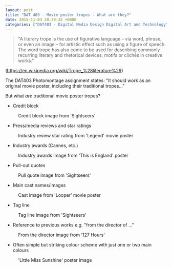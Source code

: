 ```yaml
---
layout: post
title: "DAT 403 - Movie poster tropes - What are they?"
date: 2015-11-03 20:39:32 +0000
categories: ["DAT403 - Digital Media Design Digital Art and Technology"]
---
```


<blockquote class="wp-block-quote"><p>"A literary trope is the use of figurative language – via word, phrase, or even an image – for artistic effect such as using a figure of speech. The word trope has also come to be used for describing commonly recurring literary and rhetorical devices, motifs or clichés in creative works."</p>
</blockquote>

<p>(<a href="https://en.wikipedia.org/wiki/Trope_%28literature%29">https://en.wikipedia.org/wiki/Trope_%28literature%29</a>)</p>

The DAT403 Photomontage assignment states:&nbsp;"It should work as an original movie poster, including their traditional tropes..."

But what *are* traditional movie poster tropes?

- Credit block

<figure class="wp-block-image size-full"><a href="{{ site.baseurl }}/wp-content/uploads/2023/05/credit-block.jpg"><img src="https://www.circleseven.co.uk/wp-content/uploads/2023/05/credit-block.jpg" alt="" class="wp-image-703"/></a><figcaption class="wp-element-caption">Credit block image from 'Sightseers'</figcaption></figure>

- Press/media reviews and star ratings

<figure class="wp-block-image size-full"><a href="{{ site.baseurl }}/wp-content/uploads/2023/05/industry-review-star-rating.jpg"><img src="https://www.circleseven.co.uk/wp-content/uploads/2023/05/industry-review-star-rating.jpg" alt="" class="wp-image-705"/></a><figcaption class="wp-element-caption">Industry review star rating from 'Legend' movie poster</figcaption></figure>

- Industry awards (Cannes, etc.)

<figure class="wp-block-image size-full"><a href="{{ site.baseurl }}/wp-content/uploads/2023/05/industry-awards.jpg"><img src="https://www.circleseven.co.uk/wp-content/uploads/2023/05/industry-awards.jpg" alt="" class="wp-image-704"/></a><figcaption class="wp-element-caption">Industry awards image from 'This is England' poster</figcaption></figure>

- Pull-out quotes

<figure class="wp-block-image size-full"><a href="{{ site.baseurl }}/wp-content/uploads/2023/05/pull-quote.jpg"><img src="https://www.circleseven.co.uk/wp-content/uploads/2023/05/pull-quote.jpg" alt="" class="wp-image-707"/></a><figcaption class="wp-element-caption">Pull quote image from 'Sightseers'</figcaption></figure>

- Main cast names/images

<figure class="wp-block-image size-full"><a href="{{ site.baseurl }}/wp-content/uploads/2023/05/cast.jpg"><img src="https://www.circleseven.co.uk/wp-content/uploads/2023/05/cast.jpg" alt="" class="wp-image-708"/></a><figcaption class="wp-element-caption">Cast image from 'Looper' movie poster</figcaption></figure>

- Tag line

<figure class="wp-block-image size-full"><a href="{{ site.baseurl }}/wp-content/uploads/2023/05/tag-line.jpg"><img src="https://www.circleseven.co.uk/wp-content/uploads/2023/05/tag-line.jpg" alt="" class="wp-image-709"/></a><figcaption class="wp-element-caption">Tag line image from 'Sightseers'</figcaption></figure>

- Reference to previous works e.g. "from the director of ..."

<figure class="wp-block-image size-full"><a href="{{ site.baseurl }}/wp-content/uploads/2023/05/from-the-director.jpg"><img src="https://www.circleseven.co.uk/wp-content/uploads/2023/05/from-the-director.jpg" alt="" class="wp-image-711"/></a><figcaption class="wp-element-caption">From the director image from '127 Hours'</figcaption></figure>

- Often simple but striking colour scheme with just one or two main colours

<figure class="wp-block-image size-full"><a href="{{ site.baseurl }}/wp-content/uploads/2023/05/little_miss_sunshine_ver4.jpg"><img src="https://www.circleseven.co.uk/wp-content/uploads/2023/05/little_miss_sunshine_ver4.jpg" alt="" class="wp-image-713"/></a><figcaption class="wp-element-caption">'Little Miss Sunshine' poster image</figcaption></figure>
